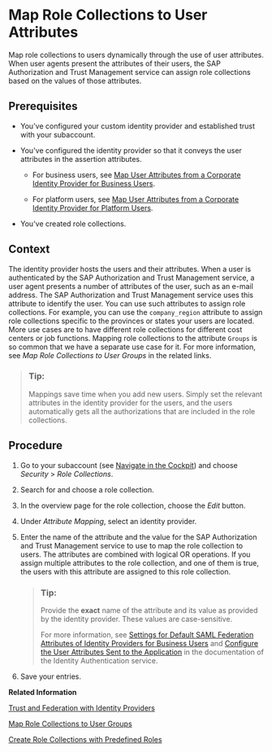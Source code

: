 <!-- loiob3fbb1a9232d4cf99967a0b29dd85d4c -->

# Map Role Collections to User Attributes

Map role collections to users dynamically through the use of user attributes. When user agents present the attributes of their users, the SAP Authorization and Trust Management service can assign role collections based on the values of those attributes.



<a name="loiob3fbb1a9232d4cf99967a0b29dd85d4c__prereq_n3x_1wp_p1b"/>

## Prerequisites

-   You've configured your custom identity provider and established trust with your subaccount.

-   You've configured the identity provider so that it conveys the user attributes in the assertion attributes.

    -   For business users, see [Map User Attributes from a Corporate Identity Provider for Business Users](map-user-attributes-from-a-corporate-identity-provider-for-business-users-bbb4a8a.md).

    -   For platform users, see [Map User Attributes from a Corporate Identity Provider for Platform Users](map-user-attributes-from-a-corporate-identity-provider-for-platform-users-40c2e54.md).


-   You've created role collections.




## Context

The identity provider hosts the users and their attributes. When a user is authenticated by the SAP Authorization and Trust Management service, a user agent presents a number of attributes of the user, such as an e-mail address. The SAP Authorization and Trust Management service uses this attribute to identify the user. You can use such attributes to assign role collections. For example, you can use the `company_region` attribute to assign role collections specific to the provinces or states your users are located. More use cases are to have different role collections for different cost centers or job functions. Mapping role collections to the attribute `Groups` is so common that we have a separate use case for it. For more information, see *Map Role Collections to User Groups* in the related links.

> ### Tip:  
> Mappings save time when you add new users. Simply set the relevant attributes in the identity provider for the users, and the users automatically gets all the authorizations that are included in the role collections.



## Procedure

1.  Go to your subaccount \(see [Navigate in the Cockpit](navigate-in-the-cockpit-0874895.md)\) and choose *Security* \> *Role Collections*.

2.  Search for and choose a role collection.

3.  In the overview page for the role collection, choose the *Edit* button.

4.  Under *Attribute Mapping*, select an identity provider.

5.  Enter the name of the attribute and the value for the SAP Authorization and Trust Management service to use to map the role collection to users. The attributes are combined with logical OR operations. If you assign multiple attributes to the role collection, and one of them is true, the users with this attribute are assigned to this role collection.

    > ### Tip:  
    > Provide the **exact** name of the attribute and its value as provided by the identity provider. These values are case-sensitive.
    > 
    > For more information, see [Settings for Default SAML Federation Attributes of Identity Providers for Business Users](establish-trust-and-federation-with-uaa-using-any-saml-identity-provider-2ce3938.md#loio6d073332bc5743fdb7f7f06bde499ab7) and [Configure the User Attributes Sent to the Application](https://help.sap.com/viewer/6d6d63354d1242d185ab4830fc04feb1/Cloud/en-US/d361407d36c5443298a909acbbd96ec4.html) in the documentation of the Identity Authentication service.

6.  Save your entries.


**Related Information**  


[Trust and Federation with Identity Providers](trust-and-federation-with-identity-providers-cb1bc8f.md "When setting up accounts you need to assign users. While we provide you with your first users to get you started, your organization has identity providers that you want to integrate.")

[Map Role Collections to User Groups](map-role-collections-to-user-groups-51acfc8.md "You want to assign a role collection to a user group provided by an identity provider that has a custom trust configuration in SAP BTP. In this case, the assignment is a mapping of a user group to a role collection. Your identity provider provides the user groups using the attribute called Groups. Each value of the attribute is mapped to a role collection as described in this procedure.")

[Create Role Collections with Predefined Roles](../30-development/create-role-collections-with-predefined-roles-fe75054.md "As an application developer, you want to create role collections for immediate use. You want to deliver role collections that administrators can use in the cockpit, and easily assign to users, for example in an onboarding process.")


